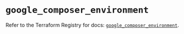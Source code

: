 # `google_composer_environment`

Refer to the Terraform Registry for docs: [`google_composer_environment`](https://registry.terraform.io/providers/hashicorp/google/6.1.0/docs/resources/composer_environment).
